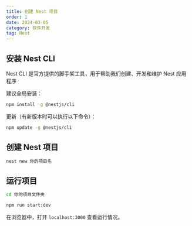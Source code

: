 ```yaml
---
title: 创建 Nest 项目
order: 1
date: 2024-03-05
category: 软件开发
tag: Nest
---
```


## 安装 Nest CLI

Nest CLI 是官方提供的脚手架工具，用于帮助我们创建、开发和维护 Nest 应用程序

建议全局安装：

```bash
npm install -g @nestjs/cli
```

更新（有新版本时可以执行以下命令）：

```bash
npm update -g @nestjs/cli
```

## 创建 Nest 项目

```bash
nest new 你的项目名
```

## 运行项目

```bash
cd 你的项目文件夹
```

```bash
npm run start:dev
```

在浏览器中，打开 `localhost:3000` 查看运行情况。
